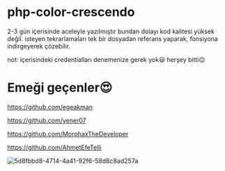 # php-color-crescendo
2-3 gün içerisinde aceleyle yazılmıştır bundan dolayı kod kalitesi yüksek değil. isteyen tekrarlamaları tek bir dosyadan referans yaparak, fonsiyona indirgeyerek çözebilir.

not: içerisindeki credentialları denemenize gerek yok😃 herşey bitti😌

# Emeği geçenler😍
https://github.com/egeakman


https://github.com/yener07


https://github.com/MorphaxTheDeveloper


https://github.com/AhmetEfeTelli

![5d8fbbd8-4714-4a41-92f6-58d8c8ad257a](https://github.com/user-attachments/assets/95961b3e-25d0-450c-aacc-5a7e45da8744)
